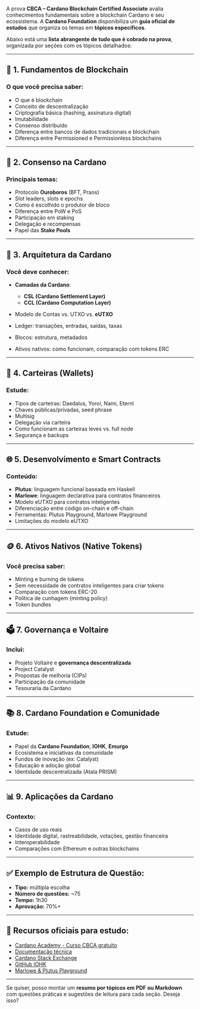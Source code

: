 A prova **CBCA – Cardano Blockchain Certified Associate** avalia conhecimentos fundamentais sobre a blockchain Cardano e seu ecossistema. A **Cardano Foundation** disponibiliza um **guia oficial de estudos** que organiza os temas em **tópicos específicos**.

Abaixo está uma **lista abrangente de tudo que é cobrado na prova**, organizada por seções com os tópicos detalhados:

---

## 🧠 **1. Fundamentos de Blockchain**

### O que você precisa saber:

* O que é blockchain
* Conceito de descentralização
* Criptografia básica (hashing, assinatura digital)
* Imutabilidade
* Consenso distribuído
* Diferença entre bancos de dados tradicionais e blockchain
* Diferença entre Permissioned e Permissionless blockchains

---

## 🔐 **2. Consenso na Cardano**

### Principais temas:

* Protocolo **Ouroboros** (BFT, Praos)
* Slot leaders, slots e epochs
* Como é escolhido o produtor de bloco
* Diferença entre PoW e PoS
* Participação em staking
* Delegação e recompensas
* Papel das **Stake Pools**

---

## 🔧 **3. Arquitetura da Cardano**

### Você deve conhecer:

* **Camadas da Cardano**:

  * **CSL (Cardano Settlement Layer)**
  * **CCL (Cardano Computation Layer)**
* Modelo de Contas vs. UTXO vs. **eUTXO**
* Ledger: transações, entradas, saídas, taxas
* Blocos: estrutura, metadados
* Ativos nativos: como funcionam, comparação com tokens ERC

---

## 🧾 **4. Carteiras (Wallets)**

### Estude:

* Tipos de carteiras: Daedalus, Yoroi, Nami, Eternl
* Chaves públicas/privadas, seed phrase
* Multisig
* Delegação via carteira
* Como funcionam as carteiras leves vs. full node
* Segurança e backups

---

## 🌐 **5. Desenvolvimento e Smart Contracts**

### Conteúdo:

* **Plutus**: linguagem funcional baseada em Haskell
* **Marlowe**: linguagem declarativa para contratos financeiros
* Modelo eUTXO para contratos inteligentes
* Diferenciação entre código on-chain e off-chain
* Ferramentas: Plutus Playground, Marlowe Playground
* Limitações do modelo eUTXO

---

## 🪙 **6. Ativos Nativos (Native Tokens)**

### Você precisa saber:

* Minting e burning de tokens
* Sem necessidade de contratos inteligentes para criar tokens
* Comparação com tokens ERC-20
* Política de cunhagem (minting policy)
* Token bundles

---

## 🗳️ **7. Governança e Voltaire**

### Inclui:

* Projeto Voltaire e **governança descentralizada**
* Project Catalyst
* Propostas de melhoria (CIPs)
* Participação da comunidade
* Tesouraria da Cardano

---

## 📚 **8. Cardano Foundation e Comunidade**

### Estude:

* Papel da **Cardano Foundation**, **IOHK**, **Emurgo**
* Ecosistema e iniciativas da comunidade
* Fundos de inovação (ex: Catalyst)
* Educação e adoção global
* Identidade descentralizada (Atala PRISM)

---

## 📊 **9. Aplicações da Cardano**

### Contexto:

* Casos de uso reais
* Identidade digital, rastreabilidade, votações, gestão financeira
* Interoperabilidade
* Comparações com Ethereum e outras blockchains

---

## ✅ Exemplo de Estrutura de Questão:

* **Tipo:** múltipla escolha
* **Número de questões:** \~75
* **Tempo:** 1h30
* **Aprovação:** 70%+

---

## 📎 Recursos oficiais para estudo:

* [Cardano Academy - Curso CBCA gratuito](https://cardanoacademy.cardanofoundation.org)
* [Documentação técnica](https://docs.cardano.org/)
* [Cardano Stack Exchange](https://cardano.stackexchange.com/)
* [GitHub IOHK](https://github.com/input-output-hk)
* [Marlowe & Plutus Playground](https://play.marlowe.iohkdev.io/)

---

Se quiser, posso montar um **resumo por tópicos em PDF ou Markdown** com questões práticas e sugestões de leitura para cada seção. Deseja isso?
